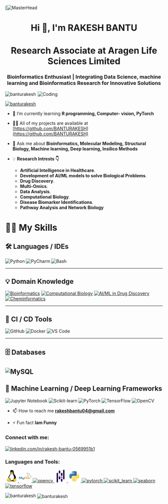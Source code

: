 [![MasterHead](https://t4.ftcdn.net/jpg/05/06/70/67/240_F_506706712_Z4vzx7zBUgtVr1hC5FkYBwFP3Y6sDbmC.jpg)
<h1 align="center">Hi 👋, I'm RAKESH BANTU</h1>
<h1 align="center">Research Associate at Aragen Life Sciences Limited</h1>
<h3 align="center">Bioinformatics Enthusiast | Integrating Data Science, machine learning and Bioinformatics Research for Innovative Solutions</h3>
<img align="right" alt="Coding" width="400" src="https://structuralbioinformatician.files.wordpress.com/2013/03/1ece.gif">

<p align="left"> <img src="https://komarev.com/ghpvc/?username=banturakesh&label=Profile%20views&color=0e75b6&style=flat" alt="banturakesh" /> </p>

<p align="left"> <a href="https://github.com/ryo-ma/github-profile-trophy"><img src="https://github-profile-trophy.vercel.app/?username=banturakesh" alt="banturakesh" /></a> </p>

- 🌱 I’m currently learning **R programming, Computer- vision, PyTorch**

- 👨‍💻 All of my projects are available at [https://github.com/BANTURAKESH](https://github.com/BANTURAKESH)

- 💬 Ask me about **Bioinformatics, Molecular Modeling, Structural Biology, Machine learning, Deep learning, Insilico Methods**

- 💡 **Research Intrests 👇**
  
     - **Artificial Intelligence in Healthcare**. 
     - **Development of AI/ML models to solve Biological Problems**. 
     - **Drug Discovery**. 
     - **Multi-Omics**. 
     - **Data Analysis**. 
     - **Computational Biology**. 
     - **Disease Biomarker Identifications**. 
     - **Pathway Analysis and Network Biology**
# 👨‍💻 My Skills

## 🛠️ Languages / IDEs
![Python](https://img.shields.io/badge/-Python-3776AB?style=flat&logo=Python&logoColor=white)
![PyCharm](https://img.shields.io/badge/-PyCharm-3776AB?style=flat&logo=PyCharm&logoColor=white)
![Bash](https://img.shields.io/badge/-Bash-444444?style=flat&logo=GnuBash)

---

## 💡 Domain Knowledge
[![Bioinformatics](https://img.shields.io/badge/-Bioinformatics-4CA1AF?style=flat&logoColor=white)](https://github.com/search?q=user%3ABEPb&type=Repositories)
[![Computational Biology](https://img.shields.io/badge/-Computational%20Biology-FFB400?style=flat&logoColor=white)](https://github.com/search?q=user%3ABEPb&type=Repositories)
[![AI/ML in Drug Discovery](https://img.shields.io/badge/-AI%2FML%20in%20Drug%20Discovery-2496ED?style=flat&logoColor=white)](https://github.com/search?q=user%3ABEPb&type=Repositories)
[![Cheminformatics](https://img.shields.io/badge/-Cheminformatics-8A2BE2?style=flat&logoColor=white)](https://github.com/search?q=user%3ABEPb&type=Repositories)

---

## 🔄 CI / CD Tools
![GitHub](https://img.shields.io/badge/-GitHub-444444?style=flat&logo=github)
![Docker](https://img.shields.io/badge/-Docker-2496ED?style=flat&logo=docker&logoColor=white)
![VS Code](https://img.shields.io/badge/-VS_Code-007ACC?style=flat&logo=visual-studio-code&logoColor=white)

---

## 🗄️ Databases
![MySQL](https://img.shields.io/badge/-MySQL-444444?style=flat&logo=MySQL)
---

## 🧠 Machine Learning / Deep Learning Frameworks
![Jupyter Notebook](https://img.shields.io/badge/-Jupyter%20Notebook-eee?style=flat&logo=jupyter&logoColor=F37626)
![Scikit-learn](https://img.shields.io/badge/-Scikit--Learn-eee?style=flat&logo=scikit-learn&logoColor=e26d00)
![PyTorch](https://img.shields.io/badge/-PyTorch-eee?style=flat&logo=pytorch&logoColor=EE4C2C)
![TensorFlow](https://img.shields.io/badge/-TensorFlow-eee?style=flat&logo=tensorflow&logoColor=FF6F00)
![OpenCV](https://img.shields.io/badge/-OpenCV-444444?style=flat&logo=OpenCV)


- 📫 How to reach me **rakeshbantu04@gmail.com**

- ⚡ Fun fact **Iam Funny**

<h3 align="left">Connect with me:</h3>
<p align="left">
<a href="https://linkedin.com/in/linkedin.com/in/rakesh-bantu-0569951b1" target="blank"><img align="center" src="https://raw.githubusercontent.com/rahuldkjain/github-profile-readme-generator/master/src/images/icons/Social/linked-in-alt.svg" alt="linkedin.com/in/rakesh-bantu-0569951b1" height="30" width="40" /></a>
</p>

<h3 align="left">Languages and Tools:</h3>
<p align="left"> <a href="https://www.linux.org/" target="_blank" rel="noreferrer"> <img src="https://raw.githubusercontent.com/devicons/devicon/master/icons/linux/linux-original.svg" alt="linux" width="40" height="40"/> </a> <a href="https://www.mysql.com/" target="_blank" rel="noreferrer"> <img src="https://raw.githubusercontent.com/devicons/devicon/master/icons/mysql/mysql-original-wordmark.svg" alt="mysql" width="40" height="40"/> </a> <a href="https://opencv.org/" target="_blank" rel="noreferrer"> <img src="https://www.vectorlogo.zone/logos/opencv/opencv-icon.svg" alt="opencv" width="40" height="40"/> </a> <a href="https://pandas.pydata.org/" target="_blank" rel="noreferrer"> <img src="https://raw.githubusercontent.com/devicons/devicon/2ae2a900d2f041da66e950e4d48052658d850630/icons/pandas/pandas-original.svg" alt="pandas" width="40" height="40"/> </a> <a href="https://www.python.org" target="_blank" rel="noreferrer"> <img src="https://raw.githubusercontent.com/devicons/devicon/master/icons/python/python-original.svg" alt="python" width="40" height="40"/> </a> <a href="https://pytorch.org/" target="_blank" rel="noreferrer"> <img src="https://www.vectorlogo.zone/logos/pytorch/pytorch-icon.svg" alt="pytorch" width="40" height="40"/> </a> <a href="https://scikit-learn.org/" target="_blank" rel="noreferrer"> <img src="https://upload.wikimedia.org/wikipedia/commons/0/05/Scikit_learn_logo_small.svg" alt="scikit_learn" width="40" height="40"/> </a> <a href="https://seaborn.pydata.org/" target="_blank" rel="noreferrer"> <img src="https://seaborn.pydata.org/_images/logo-mark-lightbg.svg" alt="seaborn" width="40" height="40"/> </a> <a href="https://www.tensorflow.org" target="_blank" rel="noreferrer"> <img src="https://www.vectorlogo.zone/logos/tensorflow/tensorflow-icon.svg" alt="tensorflow" width="40" height="40"/> </a> </p>

<p><img align="left" src="https://github-readme-stats.vercel.app/api/top-langs?username=banturakesh&show_icons=true&locale=en&layout=compact" alt="banturakesh" /></p>

<p>&nbsp;<img align="center" src="https://github-readme-stats.vercel.app/api?username=banturakesh&show_icons=true&locale=en" alt="banturakesh" /></p>
